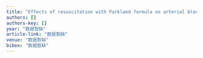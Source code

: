 ```yaml
---
title: "Effects of resuscitation with Parkland formula on arterial blood-gas and acid-base balance in projectile-burn combined wound in dogs with seawater immersion"
authors: []
authors-key: []
year: "数据暂缺"
article-link: "数据暂缺"
venue: "数据暂缺"
bibex: "数据暂缺"
---
```

